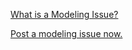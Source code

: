 [What is a Modeling Issue?](../Odp/WhatIsAModelingIssue.md "Odp:WhatIsAModelingIssue")


  



  



 [Post a modeling issue now.](../Community/PostModelingIssue.md "Community:PostModelingIssue")